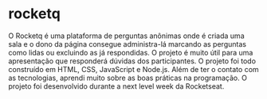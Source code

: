 # rocketq
O Rocketq é uma plataforma de perguntas anônimas onde é criada uma sala e o dono da página consegue administra-lá marcando as perguntas como lidas ou excluindo as já respondidas. O projeto é muito útil para uma apresentação que responderá dúvidas dos participantes.  O projeto foi todo construído em HTML, CSS, JavaScript e Node.js. Além de ter o contato com as tecnologias, aprendi muito sobre as boas práticas na programação. O projeto foi desenvolvido durante a next level week da Rocketseat.

